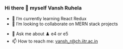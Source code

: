 ### Hi there 👋 myself Vansh Ruhela


<!-- **VanshRuhela/VanshRuhela** is a ✨ _special_ ✨ repository because its `README.md` (this file) appears on your GitHub profile.

Here are some ideas to get you started: -->
- 🌱 I’m currently learning React Redux
- 👯 I’m looking to collaborate on MERN stack projects
<!-- - 🤔 I’m looking for help with ... -->
- 💬 Ask me about ♟️ e4 or e5 
- 📫 How to reach me: vansh_r@ch.iitr.ac.in
<!-- - 😄 Pronouns:  -->
<!-- - ⚡ Fun fact: ... -->


<!-- [![botHards's GitHub stats](https://github-readme-stats.vercel.app/api?username=VanshRuhela&hide=issues&show_icons=true&theme=tokyonight)](https://github.com/anuraghazra/github-readme-stats)
 -->

